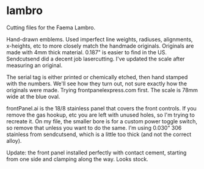 # lambro

Cutting files for the Faema Lambro.

Hand-drawn emblems. Used imperfect line weights, radiuses, alignments, x-heights, etc to more closely match the handmade originals. Originals are made with 4mm thick material. 0.187" is easier to find in the US. Sendcutsend did a decent job lasercutting. I've updated the scale after measuring an original.

The serial tag is either printed or chemically etched, then hand stamped with the numbers. We'll see how they turn out, not sure exactly how the originals were made. Trying frontpanelexpress.com first. The scale is 78mm wide at the blue oval.

frontPanel.ai is the 18/8 stainless panel that covers the front controls. If you remove the gas hookup, etc you are left with unused holes, so I'm trying to recreate it. On my file, the smaller bore is for a custom power toggle switch, so remove that unless you want to do the same. I'm using 0.030" 306 stainless from sendcutsend, which is a little too thick (and not the correct alloy).

Update: the front panel installed perfectly with contact cement, starting from one side and clamping along the way. Looks stock.
